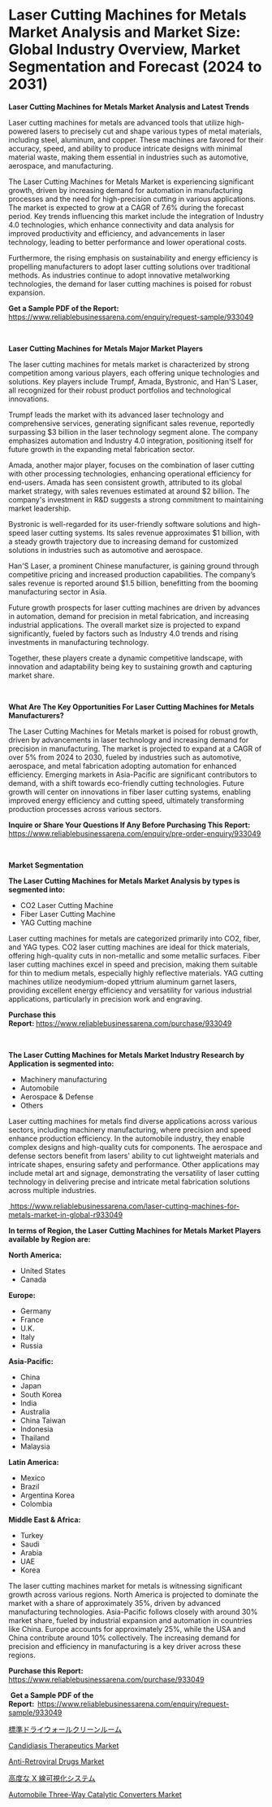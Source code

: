 <p><h1>Laser Cutting Machines for Metals Market Analysis and Market Size: Global Industry Overview, Market Segmentation and Forecast (2024 to 2031)</h1></p><p><strong>Laser Cutting Machines for Metals Market Analysis and Latest Trends</strong></p>
<p><p>Laser cutting machines for metals are advanced tools that utilize high-powered lasers to precisely cut and shape various types of metal materials, including steel, aluminum, and copper. These machines are favored for their accuracy, speed, and ability to produce intricate designs with minimal material waste, making them essential in industries such as automotive, aerospace, and manufacturing.</p><p>The Laser Cutting Machines for Metals Market is experiencing significant growth, driven by increasing demand for automation in manufacturing processes and the need for high-precision cutting in various applications. The market is expected to grow at a CAGR of 7.6% during the forecast period. Key trends influencing this market include the integration of Industry 4.0 technologies, which enhance connectivity and data analysis for improved productivity and efficiency, and advancements in laser technology, leading to better performance and lower operational costs. </p><p>Furthermore, the rising emphasis on sustainability and energy efficiency is propelling manufacturers to adopt laser cutting solutions over traditional methods. As industries continue to adopt innovative metalworking technologies, the demand for laser cutting machines is poised for robust expansion.</p></p>
<p><strong>Get a Sample PDF of the Report:&nbsp;</strong> <a href="https://www.reliablebusinessarena.com/enquiry/request-sample/933049">https://www.reliablebusinessarena.com/enquiry/request-sample/933049</a></p>
<p>&nbsp;</p>
<p><strong>Laser Cutting Machines for Metals Major Market Players</strong></p>
<p><p>The laser cutting machines for metals market is characterized by strong competition among various players, each offering unique technologies and solutions. Key players include Trumpf, Amada, Bystronic, and Han'S Laser, all recognized for their robust product portfolios and technological innovations.</p><p>Trumpf leads the market with its advanced laser technology and comprehensive services, generating significant sales revenue, reportedly surpassing $3 billion in the laser technology segment alone. The company emphasizes automation and Industry 4.0 integration, positioning itself for future growth in the expanding metal fabrication sector.</p><p>Amada, another major player, focuses on the combination of laser cutting with other processing technologies, enhancing operational efficiency for end-users. Amada has seen consistent growth, attributed to its global market strategy, with sales revenues estimated at around $2 billion. The company's investment in R&D suggests a strong commitment to maintaining market leadership.</p><p>Bystronic is well-regarded for its user-friendly software solutions and high-speed laser cutting systems. Its sales revenue approximates $1 billion, with a steady growth trajectory due to increasing demand for customized solutions in industries such as automotive and aerospace.</p><p>Han'S Laser, a prominent Chinese manufacturer, is gaining ground through competitive pricing and increased production capabilities. The company’s sales revenue is reported around $1.5 billion, benefitting from the booming manufacturing sector in Asia. </p><p>Future growth prospects for laser cutting machines are driven by advances in automation, demand for precision in metal fabrication, and increasing industrial applications. The overall market size is projected to expand significantly, fueled by factors such as Industry 4.0 trends and rising investments in manufacturing technology.</p><p>Together, these players create a dynamic competitive landscape, with innovation and adaptability being key to sustaining growth and capturing market share.</p></p>
<p>&nbsp;</p>
<p><strong>What Are The Key Opportunities For Laser Cutting Machines for Metals Manufacturers?</strong></p>
<p><p>The Laser Cutting Machines for Metals market is poised for robust growth, driven by advancements in laser technology and increasing demand for precision in manufacturing. The market is projected to expand at a CAGR of over 5% from 2024 to 2030, fueled by industries such as automotive, aerospace, and metal fabrication adopting automation for enhanced efficiency. Emerging markets in Asia-Pacific are significant contributors to demand, with a shift towards eco-friendly cutting technologies. Future growth will center on innovations in fiber laser cutting systems, enabling improved energy efficiency and cutting speed, ultimately transforming production processes across various sectors.</p></p>
<p><strong>Inquire or Share Your Questions If Any Before Purchasing This Report:</strong> <a href="https://www.reliablebusinessarena.com/enquiry/pre-order-enquiry/933049">https://www.reliablebusinessarena.com/enquiry/pre-order-enquiry/933049</a></p>
<p>&nbsp;</p>
<p><strong>Market Segmentation</strong></p>
<p><strong>The Laser Cutting Machines for Metals Market Analysis by types is segmented into:</strong></p>
<p><ul><li>CO2 Laser Cutting Machine</li><li>Fiber Laser Cutting Machine</li><li>YAG Cutting machine</li></ul></p>
<p><p>Laser cutting machines for metals are categorized primarily into CO2, fiber, and YAG types. CO2 laser cutting machines are ideal for thick materials, offering high-quality cuts in non-metallic and some metallic surfaces. Fiber laser cutting machines excel in speed and precision, making them suitable for thin to medium metals, especially highly reflective materials. YAG cutting machines utilize neodymium-doped yttrium aluminum garnet lasers, providing excellent energy efficiency and versatility for various industrial applications, particularly in precision work and engraving.</p></p>
<p><strong>Purchase this Report:&nbsp;</strong><a href="https://www.reliablebusinessarena.com/purchase/933049">https://www.reliablebusinessarena.com/purchase/933049</a></p>
<p>&nbsp;</p>
<p><strong>The Laser Cutting Machines for Metals Market Industry Research by Application is segmented into:</strong></p>
<p><ul><li>Machinery manufacturing</li><li>Automobile</li><li>Aerospace & Defense</li><li>Others</li></ul></p>
<p><p>Laser cutting machines for metals find diverse applications across various sectors, including machinery manufacturing, where precision and speed enhance production efficiency. In the automobile industry, they enable complex designs and high-quality cuts for components. The aerospace and defense sectors benefit from lasers' ability to cut lightweight materials and intricate shapes, ensuring safety and performance. Other applications may include metal art and signage, demonstrating the versatility of laser cutting technology in delivering precise and intricate metal fabrication solutions across multiple industries.</p></p>
<p><a href="https://www.reliablebusinessarena.com/laser-cutting-machines-for-metals-market-in-global-r933049">&nbsp;https://www.reliablebusinessarena.com/laser-cutting-machines-for-metals-market-in-global-r933049</a></p>
<p><strong>In terms of Region, the Laser Cutting Machines for Metals Market Players available by Region are:</strong></p>
<p>
    <p> <strong> North America: </strong>
        <ul>
            <li>United States</li>
            <li>Canada</li>
        </ul>
        </p> 
    <p> <strong> Europe: </strong>
        <ul>
            <li>Germany</li>
            <li>France</li>
            <li>U.K.</li>
            <li>Italy</li>
            <li>Russia</li>
        </ul>
        </p> 
    <p> <strong> Asia-Pacific: </strong>
        <ul>
            <li>China</li>
            <li>Japan</li>
            <li>South Korea</li>
            <li>India</li>
            <li>Australia</li>
            <li>China Taiwan</li>
            <li>Indonesia</li>
            <li>Thailand</li>
            <li>Malaysia</li>
        </ul>
        </p> 
    <p> <strong> Latin America: </strong>
        <ul>
            <li>Mexico</li>
            <li>Brazil</li>
            <li>Argentina Korea</li>
            <li>Colombia</li>
        </ul>
        </p> 
    <p> <strong> Middle East & Africa: </strong>
        <ul>
            <li>Turkey</li>
            <li>Saudi</li>
            <li>Arabia</li>
            <li>UAE</li>
            <li>Korea</li>
        </ul>
    </p>
    </p>
<p><p>The laser cutting machines market for metals is witnessing significant growth across various regions. North America is projected to dominate the market with a share of approximately 35%, driven by advanced manufacturing technologies. Asia-Pacific follows closely with around 30% market share, fueled by industrial expansion and automation in countries like China. Europe accounts for approximately 25%, while the USA and China contribute around 10% collectively. The increasing demand for precision and efficiency in manufacturing is a key driver across these regions.</p></p>
<p><strong>Purchase this Report: </strong><a href="https://www.reliablebusinessarena.com/purchase/933049">https://www.reliablebusinessarena.com/purchase/933049</a></p>
<p>&nbsp;<strong>Get a Sample PDF of the Report:&nbsp;&nbsp;</strong><a href="https://www.reliablebusinessarena.com/enquiry/request-sample/933049">https://www.reliablebusinessarena.com/enquiry/request-sample/933049</a></p>
<p><strong></strong></p>
<p><p><a href="https://medium.com/@rusty-marie2024/standarddrywall-cleanrooms-market-%E3%81%AE%E3%82%B0%E3%83%AD%E3%83%BC%E3%83%90%E3%83%AB%E5%B8%82%E5%A0%B4%E6%A6%82%E8%A6%81%E3%81%AF-%E4%B8%96%E7%95%8C%E3%81%8A%E3%82%88%E3%81%B3%E4%B8%BB%E8%A6%81%E5%B8%82%E5%A0%B4%E3%81%AB%E3%81%8A%E3%81%91%E3%82%8B%E6%A5%AD%E7%95%8C%E3%81%AB%E5%BD%B1%E9%9F%BF%E3%82%92%E4%B8%8E%E3%81%88%E3%82%8B%E4%B8%BB%E8%A6%81%E3%81%AA%E3%83%88%E3%83%AC%E3%83%B3%E3%83%89%E3%81%AB%E3%81%A4%E3%81%84%E3%81%A6-%E7%8B%AC%E8%87%AA%E3%81%AE%E8%A6%96%E7%82%B9%E3%82%92%E6%8F%90%E4%BE%9B%E3%81%97%E3%81%BE%E3%81%99-7cb9a15260b8">標準ドライウォールクリーンルーム</a></p><p><a href="https://www.linkedin.com/pulse/candidiasis-therapeutics-industry-sector-new-technologies-market-szwwf?trackingId=R7N6CFXOS4S93av%2BQ92qZw%3D%3D">Candidiasis Therapeutics Market</a></p><p><a href="https://www.linkedin.com/pulse/anti-retroviral-drugs-market-size-growing-cagr-119-report-covers-x1eqf?trackingId=bmtjH30CTm2zkH3FjSsNuA%3D%3D">Anti-Retroviral Drugs Market</a></p><p><a href="https://medium.com/@rusty-marie2024/advanced-x-ray-visualization-systems-76898342bbdc">高度な X 線可視化システム</a></p><p><a href="https://issuu.com/reportprime-2/docs/automobile-three-way-catalytic-conv_720297638f4313">Automobile Three-Way Catalytic Converters Market</a></p></p>